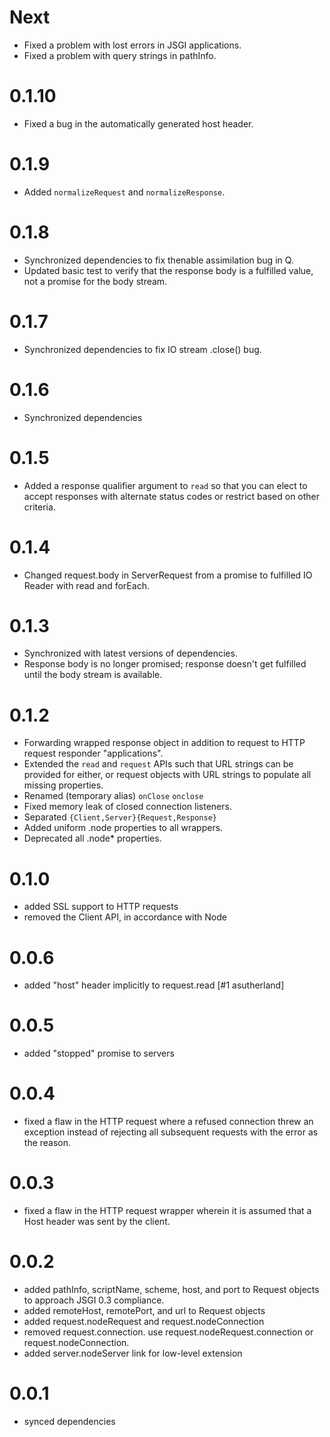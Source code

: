 <!-- vim:ts=4:sts=4:sw=4:et:tw=60 -->

# Next

-   Fixed a problem with lost errors in JSGI applications.
-   Fixed a problem with query strings in pathInfo.

# 0.1.10

-   Fixed a bug in the automatically generated host header.

# 0.1.9

-   Added ``normalizeRequest`` and ``normalizeResponse``.

# 0.1.8

-   Synchronized dependencies to fix thenable assimilation
    bug in Q.
-   Updated basic test to verify that the response body is a
    fulfilled value, not a promise for the body stream.

# 0.1.7

-   Synchronized dependencies to fix IO stream .close() bug.

# 0.1.6

-   Synchronized dependencies

# 0.1.5

-   Added a response qualifier argument to ``read`` so that
    you can elect to accept responses with alternate status
    codes or restrict based on other criteria.

# 0.1.4

-   Changed request.body in ServerRequest from a promise to
    fulfilled IO Reader with read and forEach.

# 0.1.3

-   Synchronized with latest versions of dependencies.
-   Response body is no longer promised; response doesn't
    get fulfilled until the body stream is available.

# 0.1.2

-   Forwarding wrapped response object in addition to
    request to HTTP request responder "applications".
-   Extended the ``read`` and ``request`` APIs such that URL
    strings can be provided for either, or request objects
    with URL strings to populate all missing properties.
-   Renamed (temporary alias) ``onClose`` ``onclose``
-   Fixed memory leak of closed connection listeners.
-   Separated ``{Client,Server}{Request,Response}``
-   Added uniform .node properties to all wrappers.
-   Deprecated all .node* properties.

# 0.1.0

-   added SSL support to HTTP requests
-   removed the Client API, in accordance with Node

# 0.0.6

-   added "host" header implicitly to request.read [#1
    asutherland]

# 0.0.5

-   added "stopped" promise to servers

# 0.0.4

-   fixed a flaw in the HTTP request where a refused
    connection threw an exception instead of rejecting all
    subsequent requests with the error as the reason.

# 0.0.3

-   fixed a flaw in the HTTP request wrapper wherein it is
    assumed that a Host header was sent by the client.

# 0.0.2

-   added pathInfo, scriptName, scheme, host, and port to
    Request objects to approach JSGI 0.3 compliance.
-   added remoteHost, remotePort, and url to Request objects
-   added request.nodeRequest and request.nodeConnection
-   removed request.connection. use
    request.nodeRequest.connection or
    request.nodeConnection.
-   added server.nodeServer link for low-level extension

# 0.0.1

-   synced dependencies

